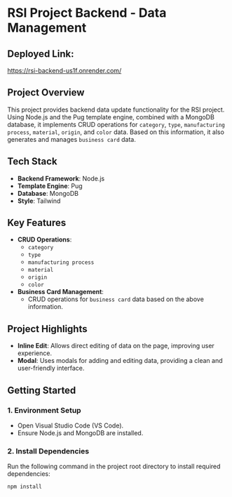 # RSI Project Backend - Data Management

## Deployed Link:
https://rsi-backend-us1f.onrender.com/

## Project Overview
This project provides backend data update functionality for the RSI project. Using Node.js and the Pug template engine, combined with a MongoDB database, it implements CRUD operations for `category`, `type`, `manufacturing process`, `material`, `origin`, and `color` data. Based on this information, it also generates and manages `business card` data.

## Tech Stack
- **Backend Framework**: Node.js
- **Template Engine**: Pug
- **Database**: MongoDB
- **Style**: Tailwind

## Key Features
- **CRUD Operations**:
  - `category`
  - `type`
  - `manufacturing process`
  - `material`
  - `origin`
  - `color`
- **Business Card Management**:
  - CRUD operations for `business card` data based on the above information.

## Project Highlights
- **Inline Edit**: Allows direct editing of data on the page, improving user experience.
- **Modal**: Uses modals for adding and editing data, providing a clean and user-friendly interface.

## Getting Started

### 1. Environment Setup
- Open Visual Studio Code (VS Code).
- Ensure Node.js and MongoDB are installed.

### 2. Install Dependencies
Run the following command in the project root directory to install required dependencies:
```bash
npm install
